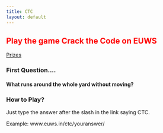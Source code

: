 ```yaml
---
title: CTC
layout: default
---
```

<h2 style="color: red">Play the game Crack the Code on EUWS</h2>
<a href="prizes">Prizes</a>
<h3>First Question....</h3>
<h4>What runs around the whole yard without moving?</h4>
<h3>How to Play?</h3>
<p>Just type the answer after the slash in the link saying CTC.</p>
<p>Example: www.euws.in/ctc/youranswer/</p>
